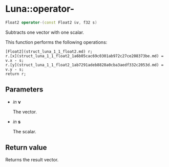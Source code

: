 # Luna::operator-

```c++
Float2 operator-(const Float2 &v, f32 s)
```

Subtracts one vector with one scalar. 

This function performs the following operations: 
```
[Float2](struct_luna_1_1_float2.md) r;
r.[x](struct_luna_1_1_float2_1a6b05cac69c0301ab972c27ce208373be.md) = v.x - s;
r.[y](struct_luna_1_1_float2_1ab7291adeb8828a0cba3aedf332c2053d.md) = v.y - s;
return r;
```


## Parameters
* *in* **v**

    The vector. 

* *in* **s**

    The scalar. 

## Return value
Returns the result vector. 

